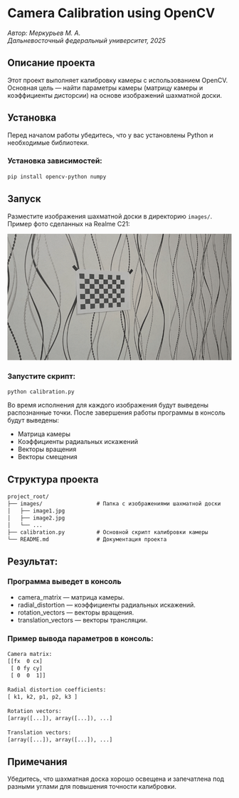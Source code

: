 # Camera Calibration using OpenCV
_Автор: Меркурьев М. А._\
_Дальневосточный федеральный университет, 2025_

## Описание проекта

Этот проект выполняет калибровку камеры с использованием OpenCV. Основная цель — найти параметры камеры (матрицу камеры и коэффициенты дисторсии) на основе изображений шахматной доски.

## Установка

Перед началом работы убедитесь, что у вас установлены Python и необходимые библиотеки.

### Установка зависимостей:

```bash
pip install opencv-python numpy
```

## Запуск

Разместите изображения шахматной доски в директорию `images/`. Пример фото сделанных на Realme C21:

![Calibration GIF](example.gif)

### Запустите скрипт:
```
python calibration.py
```
Во время исполнения для каждого изображения будут выведены распознанные точки.
После завершения работы программы в консоль будут выведены:
- Матрица камеры
- Коэффициенты радиальных искажений
- Векторы вращения
- Векторы смещения

## Структура проекта
```
project_root/
├── images/                 # Папка с изображениями шахматной доски
│   ├── image1.jpg
│   ├── image2.jpg
│   └── ...
├── calibration.py          # Основной скрипт калибровки камеры
└── README.md               # Документация проекта
```

## Результат:

### Программа выведет в консоль
- camera_matrix — матрица камеры.
- radial_distortion — коэффициенты радиальных искажений.
- rotation_vectors — векторы вращения.
- translation_vectors — векторы трансляции.

### Пример вывода параметров в консоль:
```
Camera matrix:
[[fx  0 cx]
 [ 0 fy cy]
 [ 0  0  1]]

Radial distortion coefficients:
[ k1, k2, p1, p2, k3 ]

Rotation vectors:
[array([...]), array([...]), ...]

Translation vectors:
[array([...]), array([...]), ...]
```

## Примечания

Убедитесь, что шахматная доска хорошо освещена и запечатлена под разными углами для повышения точности калибровки.

